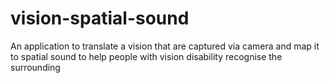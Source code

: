 # vision-spatial-sound
An application to translate a vision that are captured via camera and map it to spatial sound to help people with vision disability recognise the surrounding

